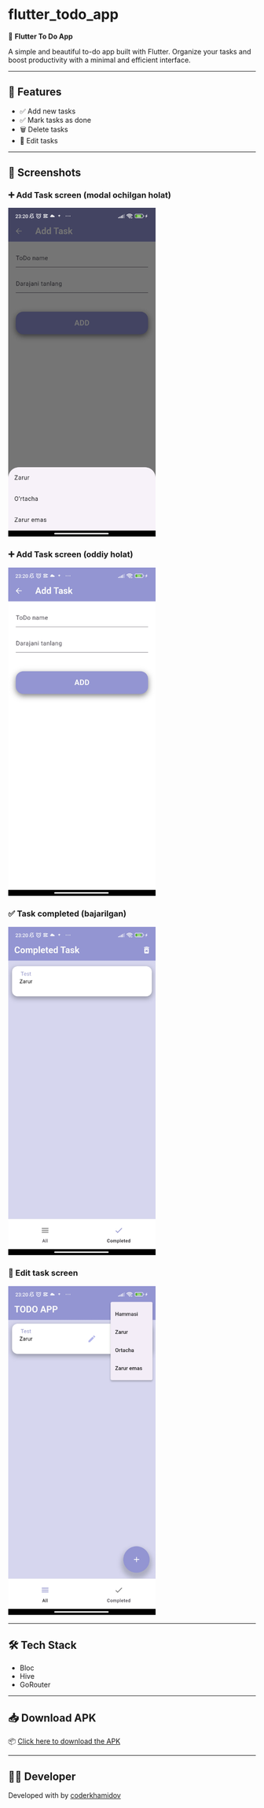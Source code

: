 # flutter_todo_app

📝 **Flutter To Do App**

A simple and beautiful to-do app built with Flutter. Organize your tasks and boost productivity with a minimal and efficient interface.

---

## 🚀 Features

- ✅ Add new tasks
- ✅ Mark tasks as done
- 🗑️ Delete tasks
- 📝 Edit tasks


---

## 📸 Screenshots

### ➕ Add Task screen (modal ochilgan holat)
<img src="screenshots/screenshot1.jpg" alt="screenshot1" width="300"/>

### ➕ Add Task screen (oddiy holat)
<img src="screenshots/screenshot2.jpg" alt="screenshot2" width="300"/>

### ✅ Task completed (bajarilgan)
<img src="screenshots/screenshot3.jpg" alt="screenshot3" width="300"/>

### 📝 Edit task screen
<img src="screenshots/screenshot4.jpg" alt="screenshot4" width="300"/>

---

## 🛠️ Tech Stack
- Bloc
- Hive
- GoRouter

---

## 📥 Download APK

📦 [Click here to download the APK](https://t.me/coderkhamidov/114)

---

## 👨‍💻 Developer

Developed with by [coderkhamidov](https://t.me/coderkhamidov)
